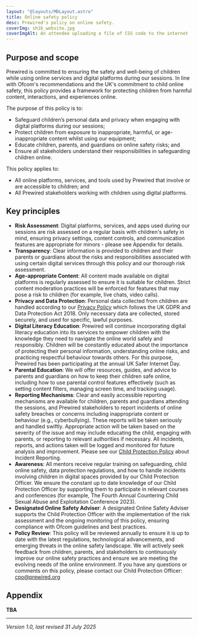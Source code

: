 ```yaml
---
layout: "@layouts/MDLayout.astro"
title: Online safety policy
desc: Prewired's policy on online safety.
coverImg: sh16_website.jpg
coverImgAlt: An attendee uploading a file of CSS code to the internet
---
```


## Purpose and scope

Prewired is committed to ensuring the safety and well-being of children while using online services and digital platforms during our sessions. In line with Ofcom's recommendations and the UK's commitment to child online safety, this policy provides a framework for protecting children from harmful content, interactions, and experiences online.

The purpose of this policy is to:

* Safeguard children’s personal data and privacy when engaging with digital platforms during our sessions;
* Protect children from exposure to inappropriate, harmful, or age-inappropriate content whilst using our equipment;
* Educate children, parents, and guardians on online safety risks; and
* Ensure all stakeholders understand their responsibilities in safeguarding children online.

This policy applies to:

* All online platforms, services, and tools used by Prewired that involve or are accessible to children; and
* All Prewired stakeholders working with children using digital platforms.

## Key principles

* **Risk Assessment**: Digital platforms, services, and apps used during our sessions are risk assessed on a regular basis with children's safety in mind, ensuring privacy settings, content controls, and communication features are appropriate for minors - please see Appendix for details.
* **Transparency**: Clear information is provided to children and their parents or guardians about the risks and responsibilities associated with using certain digital services through this policy and our thorough risk assessment.
* **Age-appropriate Content**: All content made available on digital platforms is regularly assessed to ensure it is suitable for children. Strict content moderation practices will be enforced for features that may pose a risk to children (for example, live chats, video calls).
* **Privacy and Data Protection**: Personal data collected from children are handled according to our [Privacy Policy](/privacy/) which follows the UK GDPR and Data Protection Act 2018. Only necessary data are collected, stored securely, and used for specific, lawful purposes.
* **Digital Literacy Education**: Prewired will continue incorporating digital literacy education into its services to empower children with the knowledge they need to navigate the online world safely and responsibly. Children will be constantly educated about the importance of protecting their personal information, understanding online risks, and practicing respectful behaviour towards others. For this purpose, Prewired has been participating at the annual UK Safer Internet Day.
* **Parental Education**: We will offer resources, guides, and advice to parents and guardians on how to keep their children safe online, including how to use parental control features effectively (such as setting content filters, managing screen time, and tracking usage).
* **Reporting Mechanisms**: Clear and easily accessible reporting mechanisms are available for children, parents and guardians attending the sessions, and Prewired stakeholders to report incidents of online safety breaches or concerns including inappropriate content or behaviour (e.g., cyberbullying). These reports will be taken seriously and handled swiftly. Appropriate action will be taken based on the severity of the issue and may include educating the child, engaging with parents, or reporting to relevant authorities if necessary. All incidents, reports, and actions taken will be logged and monitored for future analysis and improvement. Please see our [Child Protection Policy](/child-protection/) about Incident Reporting.
* **Awareness**: All mentors receive regular training on safeguarding, child online safety, data protection regulations, and how to handle incidents involving children in digital spaces provided by our Child Protection Officer. We ensure the constant up to date knowledge of our Child Protection Officer by supporting them to participate in relevant courses and conferences (for example, The Fourth Annual Countering Child Sexual Abuse and Exploitation Conference 2023).
* **Designated Online Safety Adviser**: A designated Online Safety Adviser supports the Child Protection Officer with the implementation of the risk assessment and the ongoing monitoring of this policy, ensuring compliance with Ofcom guidelines and best practices.
* **Policy Review**: This policy will be reviewed annually to ensure it is up to date with the latest regulations, technological advancements, and emerging threats in the online safety landscape. We will actively seek feedback from children, parents, and stakeholders to continuously improve our online safety practices and ensure we are meeting the evolving needs of the online environment. If you have any questions or comments on this policy, please contact our Child Protection Officer: [cpo@prewired.org](mailto:cpo@prewired.org)

## Appendix

**TBA**

----

*Version 1.0, last revised 31 July 2025*
